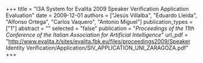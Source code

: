 +++
title = "I3A System for Evalita 2009 Speaker Verification Application Evaluation"
date = 2009-12-01
authors = ["Jesús Villalba", "Eduardo Lleida", "Alfonso Ortega", "Carlos Vaquero", "Antonio Miguel"]
publication_types = ["1"]
abstract = ""
selected = "false"
publication = "*Proceedings of the 11th Conference of the Italian Association for Artificial Intelligence*"
url_pdf = "http://www.evalita.it/sites/evalita.fbk.eu/files/proceedings2009/Speaker Identity Verification/Application/SIV_APPLICATION_UNI_ZARAGOZA.pdf"
+++

